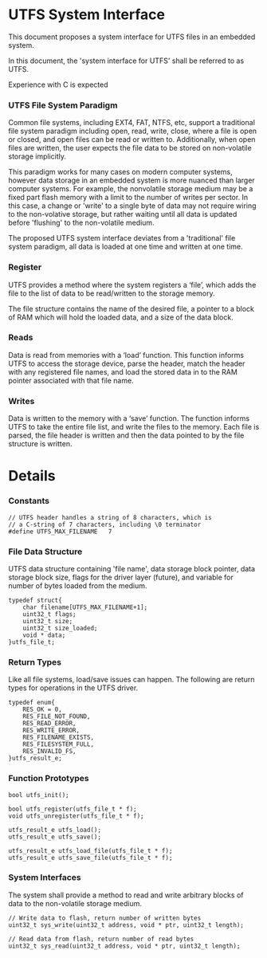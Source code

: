 # UTFS System Interface

This document proposes a system interface for UTFS files in an embedded system.

In this document, the 'system interface for UTFS' shall be referred to as UTFS.

Experience with C is expected

### UTFS File System Paradigm

Common file systems, including EXT4, FAT, NTFS, etc, support a traditional file system paradigm including open, read, write, close, where a file is open or closed, and open files can be read or written to.  Additionally, when open files are written, the user expects the file data to be stored on non-volatile storage implicitly.

This paradigm works for many cases on modern computer systems, however data storage in an embedded system is more nuanced than larger computer systems. For example, the nonvolatile storage medium may be a fixed part flash memory with a limit to the number of writes per sector. In this case, a change or 'write' to a single byte of data may not require wiring to the non-volative storage, but rather waiting until all data is updated before 'flushing' to the non-volatile medium.

The proposed UTFS system interface deviates from a 'traditional' file system paradigm, all data is loaded at one time and written at one time.

### Register

UTFS provides a method where the system registers a ‘file’, which adds the file to the list of data to be read/written to the storage memory.

The file structure contains the name of the desired file, a pointer to a block of RAM which will hold the loaded data, and a size of the data block.

### Reads
Data is read from memories with a ‘load’ function.  This function informs UTFS to access the storage device, parse the header, match the header with any registered file names, and load the stored data in to the RAM pointer associated with that file name.

### Writes
Data is written to the memory with a ‘save’ function.  The function informs UTFS to take the entire file list, and write the files to the memory.  Each file is parsed, the file header is written and then the data pointed to by the file structure is written.

# Details

### Constants

```
// UTFS header handles a string of 8 characters, which is
// a C-string of 7 characters, including \0 terminator
#define UTFS_MAX_FILENAME   7
```

### File Data Structure

UTFS data structure containing 'file name', data storage block pointer, data storage block size, flags for the driver layer (future), and variable for number of bytes loaded from the medium.

```
typedef struct{
    char filename[UTFS_MAX_FILENAME+1];
    uint32_t flags;
    uint32_t size;
    uint32_t size_loaded;
    void * data;
}utfs_file_t;
```

### Return Types

Like all file systems, load/save issues can happen.  The following are return types for operations in the UTFS driver.

```
typedef enum{
    RES_OK = 0,
    RES_FILE_NOT_FOUND,
    RES_READ_ERROR,
    RES_WRITE_ERROR,
    RES_FILENAME_EXISTS,
    RES_FILESYSTEM_FULL,
    RES_INVALID_FS,
}utfs_result_e;
```

### Function Prototypes

```
bool utfs_init();

bool utfs_register(utfs_file_t * f);
void utfs_unregister(utfs_file_t * f);

utfs_result_e utfs_load();
utfs_result_e utfs_save();

utfs_result_e utfs_load_file(utfs_file_t * f);
utfs_result_e utfs_save_file(utfs_file_t * f);
```

### System Interfaces

The system shall provide a method to read and write arbitrary blocks of data to the non-volatile storage medium.

```
// Write data to flash, return number of written bytes
uint32_t sys_write(uint32_t address, void * ptr, uint32_t length);

// Read data from flash, return number of read bytes
uint32_t sys_read(uint32_t address, void * ptr, uint32_t length);
```


